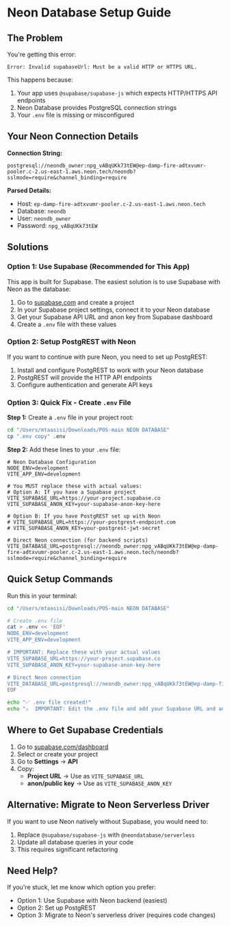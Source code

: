 # Neon Database Setup Guide

## The Problem

You're getting this error:
```
Error: Invalid supabaseUrl: Must be a valid HTTP or HTTPS URL.
```

This happens because:
1. Your app uses `@supabase/supabase-js` which expects HTTP/HTTPS API endpoints
2. Neon Database provides PostgreSQL connection strings
3. Your `.env` file is missing or misconfigured

## Your Neon Connection Details

**Connection String:**
```
postgresql://neondb_owner:npg_vABqUKk73tEW@ep-damp-fire-adtxvumr-pooler.c-2.us-east-1.aws.neon.tech/neondb?sslmode=require&channel_binding=require
```

**Parsed Details:**
- Host: `ep-damp-fire-adtxvumr-pooler.c-2.us-east-1.aws.neon.tech`
- Database: `neondb`
- User: `neondb_owner`
- Password: `npg_vABqUKk73tEW`

## Solutions

### Option 1: Use Supabase (Recommended for This App)

This app is built for Supabase. The easiest solution is to use Supabase with Neon as the database:

1. Go to [supabase.com](https://supabase.com) and create a project
2. In your Supabase project settings, connect it to your Neon database
3. Get your Supabase API URL and anon key from Supabase dashboard
4. Create a `.env` file with these values

### Option 2: Setup PostgREST with Neon

If you want to continue with pure Neon, you need to set up PostgREST:

1. Install and configure PostgREST to work with your Neon database
2. PostgREST will provide the HTTP API endpoints
3. Configure authentication and generate API keys

### Option 3: Quick Fix - Create `.env` File

**Step 1:** Create a `.env` file in your project root:

```bash
cd "/Users/mtaasisi/Downloads/POS-main NEON DATABASE"
cp ".env copy" .env
```

**Step 2:** Add these lines to your `.env` file:

```env
# Neon Database Configuration
NODE_ENV=development
VITE_APP_ENV=development

# You MUST replace these with actual values:
# Option A: If you have a Supabase project
VITE_SUPABASE_URL=https://your-project.supabase.co
VITE_SUPABASE_ANON_KEY=your-supabase-anon-key-here

# Option B: If you have PostgREST set up with Neon
# VITE_SUPABASE_URL=https://your-postgrest-endpoint.com
# VITE_SUPABASE_ANON_KEY=your-postgrest-jwt-secret

# Direct Neon connection (for backend scripts)
VITE_DATABASE_URL=postgresql://neondb_owner:npg_vABqUKk73tEW@ep-damp-fire-adtxvumr-pooler.c-2.us-east-1.aws.neon.tech/neondb?sslmode=require&channel_binding=require
```

## Quick Setup Commands

Run this in your terminal:

```bash
cd "/Users/mtaasisi/Downloads/POS-main NEON DATABASE"

# Create .env file
cat > .env << 'EOF'
NODE_ENV=development
VITE_APP_ENV=development

# IMPORTANT: Replace these with your actual values
VITE_SUPABASE_URL=https://your-project.supabase.co
VITE_SUPABASE_ANON_KEY=your-supabase-anon-key-here

# Direct Neon connection
VITE_DATABASE_URL=postgresql://neondb_owner:npg_vABqUKk73tEW@ep-damp-fire-adtxvumr-pooler.c-2.us-east-1.aws.neon.tech/neondb?sslmode=require&channel_binding=require
EOF

echo "✅ .env file created!"
echo "⚠️  IMPORTANT: Edit the .env file and add your Supabase URL and anon key"
```

## Where to Get Supabase Credentials

1. Go to [supabase.com/dashboard](https://supabase.com/dashboard)
2. Select or create your project
3. Go to **Settings** → **API**
4. Copy:
   - **Project URL** → Use as `VITE_SUPABASE_URL`
   - **anon/public key** → Use as `VITE_SUPABASE_ANON_KEY`

## Alternative: Migrate to Neon Serverless Driver

If you want to use Neon natively without Supabase, you would need to:

1. Replace `@supabase/supabase-js` with `@neondatabase/serverless`
2. Update all database queries in your code
3. This requires significant refactoring

## Need Help?

If you're stuck, let me know which option you prefer:
- Option 1: Use Supabase with Neon backend (easiest)
- Option 2: Set up PostgREST
- Option 3: Migrate to Neon's serverless driver (requires code changes)

